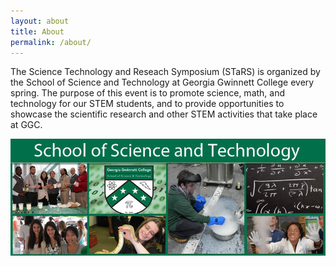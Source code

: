 ```yaml
---
layout: about
title: About
permalink: /about/
---
```


The Science Technology and Reseach Symposium (STaRS) is organized by the School of Science and Technology at Georgia Gwinnett College every spring. The purpose of this event is to promote science, math, and technology for our STEM students, and to provide opportunities to showcase the scientific research and other STEM activities that take place at GGC. 

![SST collage](/assets/images/sst-image-fb.jpg "A collage of SST faculty and students")
